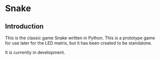 Snake
=====

Introduction
------------

This is the classic game Snake written in Python. 
This is a prototype game for use later for the LED matrix, but it has been created to be standalone.

It is currently in development.


